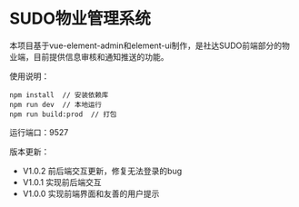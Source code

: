 # SUDO物业管理系统

本项目基于vue-element-admin和element-ui制作，是社达SUDO前端部分的物业端，目前提供信息审核和通知推送的功能。

使用说明：
```shell
npm install  // 安装依赖库
npm run dev  // 本地运行
npm run build:prod  // 打包
```

运行端口：9527

版本更新：

- V1.0.2 前后端交互更新，修复无法登录的bug
- V1.0.1 实现前后端交互
- V1.0.0 实现前端界面和友善的用户提示